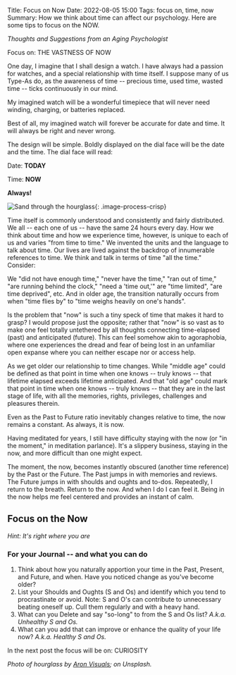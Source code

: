 Title: Focus on Now
Date: 2022-08-05 15:00
Tags: focus on, time, now
Summary: How we think about time can affect our psychology. Here are some tips to focus on the NOW.

_Thoughts and Suggestions from an Aging Psychologist_

Focus on: THE VASTNESS OF NOW

One day, I imagine that I shall design a watch. I have always had a passion for watches, and a special relationship with time itself. I suppose many of us Type-As do, as the awareness of time -- precious time, used time, wasted time -- ticks continuously in our mind.

My imagined watch will be a wonderful timepiece that will never need winding, charging, or batteries replaced.

Best of all, my imagined watch will forever be accurate for date and time. It will always be right and never wrong.

The design will be simple. Boldly displayed on the dial face will be the date and the time. The dial face will read:

Date: **TODAY**

Time: **NOW**

**Always!**

![Sand through the hourglass]({static}/images/aron-visuals-BXOXnQ26B7o-unsplash.jpg){: .image-process-crisp}

Time itself is commonly understood and consistently and fairly distributed. We all -- each one of us -- have the same 24 hours every day. How we think about time and how we experience time, however, is unique to each of us and varies "from time to time." We invented the units and the language to talk about time. Our lives are lived against the backdrop of innumerable references to time. We think and talk in terms of time "all the time." Consider:

We "did not have enough time," "never have the time," "ran out of time," "are running behind the clock," "need a 'time out,'" are "time limited", "are time deprived", etc. And in older age, the transition naturally occurs from when "time flies by" to "time weighs heavily on one's hands".

Is the problem that "now" is such a tiny speck of time that makes it hard to grasp? I would propose just the opposite; rather that "now" is so vast as to make one feel totally untethered by all thoughts connecting time-elapsed (past) and anticipated (future). This can feel somehow akin to agoraphobia, where one experiences the dread and fear of being lost in an unfamiliar open expanse where you can neither escape nor or access help.

As we get older our relationship to time changes. While "middle age" could be defined as that point in time when one knows -- truly knows -- that lifetime elapsed exceeds lifetime anticipated. And that "old age" could mark that point in time when one knows -- truly knows -- that they are in the last stage of life, with all the memories, rights, privileges, challenges and pleasures therein.

Even as the Past to Future ratio inevitably changes relative to time, the now remains a constant. As always, it is now.

Having meditated for years, I still have difficulty staying with the now (or "in the moment," in meditation parlance). It's a slippery business, staying in the now, and more difficult than one might expect.

The moment, the now, becomes instantly obscured (another time reference) by the Past or the Future. The Past jumps in with memories and reviews. The Future jumps in with shoulds and oughts and to-dos. Repeatedly, I return to the breath. Return to the now. And when I do I can feel it. Being in the now helps me feel centered and provides an instant of calm.

## Focus on the Now

_Hint: It's right where you are_

### For your Journal -- and what you can do

1. Think about how you naturally apportion your time in the Past, Present, and Future, and when. Have you noticed change as you've become older?
2. List your Shoulds and Oughts (S and Os) and identify which you tend to procrastinate or avoid. Note: S and O's can contribute to unnecessary beating oneself up. Cull them regularly and with a heavy hand.
3. What can you Delete and say "so-long" to from the S and Os list? _A.k.a. Unhealthy S and Os._
4. What can you add that can improve or enhance the quality of your life now? _A.k.a. Healthy S and Os._

In the next post the focus will be on: CURIOSITY

_Photo of hourglass by [Aron Visuals](https://unsplash.com/@aronvisuals); on Unsplash._